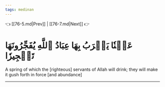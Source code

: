 ```yaml
---
tags: medinan
---
```


👈 [[76-5.md|Prev]] | [[76-7.md|Next]] 👉

# عَيۡنٗا يَشۡرَبُ بِهَا عِبَادُ ٱللَّهِ يُفَجِّرُونَهَا تَفۡجِيرٗا

A spring of which the [righteous] servants of Allah will drink; they will make it gush forth in force [and abundance]

---


